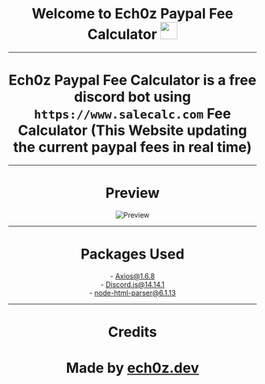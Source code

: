 <h1 align="center"><b>Welcome to Ech0z Paypal Fee Calculator </b><img src="https://media.giphy.com/media/hvRJCLFzcasrR4ia7z/giphy.gif" width="35"></h1>

---

<h1 align="center">Ech0z Paypal Fee Calculator is a free discord bot using <code>https://www.salecalc.com</code> Fee Calculator (This Website updating the current paypal fees in real time)</h1>

---

<h1 align="center"><b>Preview</b></h1>

<p align="center">
  <img src="https://media.discordapp.net/attachments/1135916003595927654/1233304808996343870/image.png?ex=662c9c1c&is=662b4a9c&hm=f5308304b9172ad68cb55149fd4a5cb7b7e1f411e467b5c4b3a3851d24ecd4ad&=&format=webp&quality=lossless" alt="Preview">
</p>

---

<h1 align="center"><b>Packages Used</b></h1>

<p align="center">
  - <a href="https://www.npmjs.com/package/axios/v/1.6.8">Axios@1.6.8</a><br>
  - <a href="https://www.npmjs.com/package/discord.js/v/14.14.1">Discord.js@14.14.1</a><br>
  - <a href="https://www.npmjs.com/package/node-html-parser/v/6.1.13">node-html-parser@6.1.13</a>
</p>

---

<h1 align="center"><b>Credits</b></h1>

<h1 align="center">Made by <a href="https://discord.com/users/1135627677441736704">ech0z.dev</a></h1>